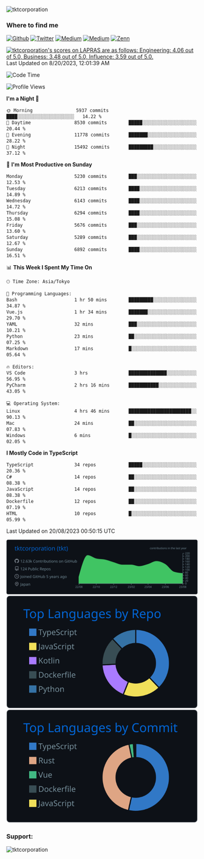 <p align="left"> <img src="https://komarev.com/ghpvc/?username=tktcorporation&label=Profile%20views&color=0e75b6&style=flat" alt="tktcorporation" /> </p>

<h3>Where to find me</h3>
<p>
<a href="https://github.com/tktcorporation" target="_blank"><img alt="Github" src="https://img.shields.io/badge/GitHub-%2312100E.svg?&style=for-the-badge&logo=Github&logoColor=white" /></a>
<a href="https://twitter.com/tktcorporation" target="_blank"><img alt="Twitter" src="https://img.shields.io/badge/twitter-%231DA1F2.svg?&style=for-the-badge&logo=twitter&logoColor=white" /></a>
<a href="https://www.linkedin.com/in/tktcorporation" target="_blank"><img alt="Medium" src="https://img.shields.io/badge/linkdin-0a66c2.svg?&style=for-the-badge&logo=linkedin&logoColor=white" /></a>
<a href="https://qiita.com/tktcorporation" target="_blank"><img alt="Medium" src="https://img.shields.io/badge/qiita-55C500.svg?&style=for-the-badge&logo=qiita&logoColor=white" /></a>
<a href="https://zenn.dev/tktcorporation" target="_blank"><img alt="Zenn" src="https://img.shields.io/badge/Zenn-3EA8FF.svg?&style=for-the-badge&logo=Zenn&logoColor=white" /></a>
</p>

<!--START_SECTION:lapras-card-->
<p ><a href="https://lapras.com/public/tktcorporation" target="_blank" rel="noopener noreferrer"><img alt="tktcorporation's scores on LAPRAS are as follows: Engineering: 4.06 out of 5.0, Business: 3.48 out of 5.0, Influence: 3.59 out of 5.0." src="https://lapras-card-generator.vercel.app/api/svg?e=4.06&b=3.48&i=3.59&b1=%23232323&b2=%236d6d6d&i1=%23212121&i2=%23818181&l=en" width="300" ></a>  
Last Updated on 8/20/2023, 12:01:39 AM</p>
<!--END_SECTION:lapras-card-->
  
<!--START_SECTION:waka-->
![Code Time](http://img.shields.io/badge/Code%20Time-1%2C108%20hrs%2010%20mins-blue)

![Profile Views](http://img.shields.io/badge/Profile%20Views-1-blue)

**I'm a Night 🦉** 

```text
🌞 Morning                5937 commits        ████░░░░░░░░░░░░░░░░░░░░░   14.22 % 
🌆 Daytime                8530 commits        █████░░░░░░░░░░░░░░░░░░░░   20.44 % 
🌃 Evening                11778 commits       ███████░░░░░░░░░░░░░░░░░░   28.22 % 
🌙 Night                  15492 commits       █████████░░░░░░░░░░░░░░░░   37.12 % 
```
📅 **I'm Most Productive on Sunday** 

```text
Monday                   5230 commits        ███░░░░░░░░░░░░░░░░░░░░░░   12.53 % 
Tuesday                  6213 commits        ████░░░░░░░░░░░░░░░░░░░░░   14.89 % 
Wednesday                6143 commits        ████░░░░░░░░░░░░░░░░░░░░░   14.72 % 
Thursday                 6294 commits        ████░░░░░░░░░░░░░░░░░░░░░   15.08 % 
Friday                   5676 commits        ███░░░░░░░░░░░░░░░░░░░░░░   13.60 % 
Saturday                 5289 commits        ███░░░░░░░░░░░░░░░░░░░░░░   12.67 % 
Sunday                   6892 commits        ████░░░░░░░░░░░░░░░░░░░░░   16.51 % 
```


📊 **This Week I Spent My Time On** 

```text
🕑︎ Time Zone: Asia/Tokyo

💬 Programming Languages: 
Bash                     1 hr 50 mins        █████████░░░░░░░░░░░░░░░░   34.87 % 
Vue.js                   1 hr 34 mins        ███████░░░░░░░░░░░░░░░░░░   29.70 % 
YAML                     32 mins             ███░░░░░░░░░░░░░░░░░░░░░░   10.21 % 
Python                   23 mins             ██░░░░░░░░░░░░░░░░░░░░░░░   07.25 % 
Markdown                 17 mins             █░░░░░░░░░░░░░░░░░░░░░░░░   05.64 % 

🔥 Editors: 
VS Code                  3 hrs               ██████████████░░░░░░░░░░░   56.95 % 
PyCharm                  2 hrs 16 mins       ███████████░░░░░░░░░░░░░░   43.05 % 

💻 Operating System: 
Linux                    4 hrs 46 mins       ███████████████████████░░   90.13 % 
Mac                      24 mins             ██░░░░░░░░░░░░░░░░░░░░░░░   07.83 % 
Windows                  6 mins              █░░░░░░░░░░░░░░░░░░░░░░░░   02.05 % 
```

**I Mostly Code in TypeScript** 

```text
TypeScript               34 repos            █████░░░░░░░░░░░░░░░░░░░░   20.36 % 
C#                       14 repos            ██░░░░░░░░░░░░░░░░░░░░░░░   08.38 % 
JavaScript               14 repos            ██░░░░░░░░░░░░░░░░░░░░░░░   08.38 % 
Dockerfile               12 repos            ██░░░░░░░░░░░░░░░░░░░░░░░   07.19 % 
HTML                     10 repos            █░░░░░░░░░░░░░░░░░░░░░░░░   05.99 % 
```




 Last Updated on 20/08/2023 00:50:15 UTC
<!--END_SECTION:waka-->

[![](https://raw.githubusercontent.com/tktcorporation/tktcorporation/master/profile-summary-card-output/github_dark/0-profile-details.svg)](https://github.com/vn7n24fzkq/github-profile-summary-cards)
[![](https://raw.githubusercontent.com/tktcorporation/tktcorporation/master/profile-summary-card-output/github_dark/1-repos-per-language.svg)](https://github.com/vn7n24fzkq/github-profile-summary-cards) [![](https://raw.githubusercontent.com/tktcorporation/tktcorporation/master/profile-summary-card-output/github_dark/2-most-commit-language.svg)](https://github.com/vn7n24fzkq/github-profile-summary-cards)

<h3 align="left">Support:</h3>
<p><a href="https://www.buymeacoffee.com/tktcorporation"> <img align="left" src="https://cdn.buymeacoffee.com/buttons/v2/default-yellow.png" height="50" width="210" alt="tktcorporation" /></a></p><br><br>
